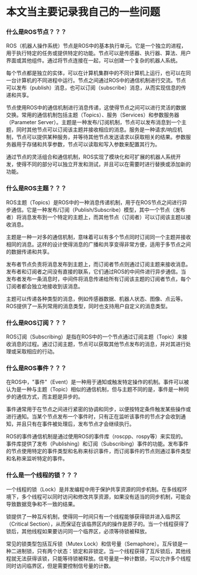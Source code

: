 # 本文当主要记录我自己的一些问题

### 什么是ROS节点？？？

ROS（机器人操作系统）节点是ROS中的基本执行单元。它是一个独立的进程，用于执行特定的任务或提供特定的功能。节点可以是传感器、执行器、算法、用户界面或其他组件。通过将节点连接在一起，可以创建一个复杂的机器人系统。

每个节点都是独立的实体，可以在计算机集群中的不同计算机上运行，也可以在同一台计算机的不同进程中运行。节点之间通过ROS中的通信机制进行交流。节点可以发布（publish）消息，也可以订阅（subscribe）消息，从而实现信息的传递和共享。

节点使用ROS中的通信机制进行消息传递，这使得节点之间可以进行灵活的数据交换。常用的通信机制包括主题（Topics）、服务（Services）和参数服务器（Parameter Server）。主题是一种发布/订阅机制，节点可以发布消息到一个主题，同时其他节点可以订阅该主题并接收相应的消息。服务是一种请求/响应机制，节点可以提供某种服务，并等待其他节点发送请求以获取相关的结果。参数服务器用于存储和共享参数，节点可以读取和写入参数来配置其行为。

通过节点的灵活组合和通信机制，ROS实现了模块化和可扩展的机器人系统开发，使得不同的部分可以独立开发和测试，并且可以在需要时进行替换或添加新的功能。

### 什么是ROS主题？？？

ROS主题（Topics）是ROS中的一种消息传递机制，用于在ROS节点之间进行异步通信。它是一种发布/订阅（Publish/Subscribe）模型，其中一个节点（发布者）将消息发布到一个特定的主题上，而其他节点（订阅者）可以订阅该主题以接收消息。

主题是一种一对多的通信机制，意味着可以有多个节点同时订阅同一个主题并接收相同的消息。这样的设计使得消息的广播和共享变得非常方便，适用于多节点之间的数据传递和共享。

发布者节点负责将消息发布到主题上，而订阅者节点则通过订阅主题来接收消息。发布者和订阅者之间没有直接的联系，它们通过ROS的中间件进行异步通信。当发布者发布一条消息时，中间件将消息传递给所有订阅该主题的订阅者节点，每个订阅者都会独立地接收到该消息。

主题可以传递各种类型的消息，例如传感器数据、机器人状态、图像、点云等。ROS提供了一系列常用的消息类型，同时也支持用户自定义的消息类型。

### 什么是ROS订阅？？？

ROS订阅（Subscribing）是指在ROS中的一个节点通过订阅主题（Topic）来接收消息的过程。通过订阅主题，节点可以获取其他节点发布的消息，并对其进行处理或采取相应的行动。

### 什么是ROS事件？？？

在ROS中，"事件"（Event）是一种用于通知或触发特定操作的机制。事件可以被认为是一种与主题（Topic）相似的通信机制，但与主题不同的是，事件是一种同步的通信方式，而主题是异步的。

事件通常用于在节点之间进行紧密的协调和同步，以便按特定条件触发某些操作或进行通知。当某个节点发布一个事件时，只有正在监听该事件的节点才会收到通知，并且只有在事件被处理后，发布节点才会继续执行。

ROS的事件通信机制是通过使用ROS的事件库（roscpp、rospy等）来实现的。事件库提供了发布（Publishing）和订阅（Subscribing）事件的功能。发布事件的节点使用特定的事件类型和名称来标识事件，而订阅事件的节点则通过事件类型和名称来监听特定的事件。

### 什么是一个线程的锁？？？

一个线程的锁（Lock）是并发编程中用于保护共享资源的同步机制。在多线程环境下，多个线程可以同时访问和修改共享资源，如果没有适当的同步机制，可能会导致数据竞争和不一致的结果。

锁提供了一种互斥机制，使得同一时间只有一个线程能够获得锁并进入临界区（Critical Section），从而保证在该临界区内的操作是原子的。当一个线程获得了锁后，其他线程如果要访问同一个临界区，必须等待锁被释放。

常见的锁类型包括互斥锁（Mutex Lock）和信号量（Semaphore）。互斥锁是一种二进制锁，只有两个状态：锁定和非锁定。当一个线程获得了互斥锁后，其他线程就无法获得该锁，只能等待锁被释放。信号量是一种计数锁，可以允许多个线程同时访问临界区，但是需要控制信号量的计数。

